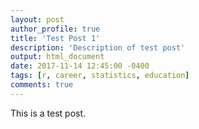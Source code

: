 ```yaml
---
layout: post
author_profile: true
title: 'Test Post 1'
description: 'Description of test post'
output: html_document
date: 2017-11-14 12:45:00 -0400
tags: [r, career, statistics, education]
comments: true
---
```

This is a test post.